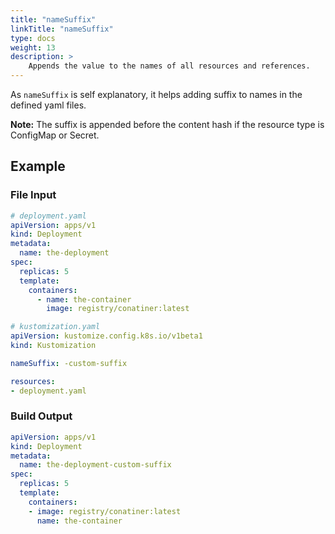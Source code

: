 ```yaml
---
title: "nameSuffix"
linkTitle: "nameSuffix"
type: docs
weight: 13
description: >
    Appends the value to the names of all resources and references.
---
```


As `nameSuffix` is self explanatory, it helps adding suffix to names in the defined yaml files.

**Note:** The suffix is appended before the content hash if the resource type is ConfigMap or Secret.

## Example

### File Input

```yaml
# deployment.yaml
apiVersion: apps/v1
kind: Deployment
metadata:
  name: the-deployment
spec:
  replicas: 5
  template:
    containers:
      - name: the-container
        image: registry/conatiner:latest
```

```yaml
# kustomization.yaml
apiVersion: kustomize.config.k8s.io/v1beta1
kind: Kustomization

nameSuffix: -custom-suffix

resources:
- deployment.yaml

```

### Build Output

```yaml
apiVersion: apps/v1
kind: Deployment
metadata:
  name: the-deployment-custom-suffix
spec:
  replicas: 5
  template:
    containers:
    - image: registry/conatiner:latest
      name: the-container
```